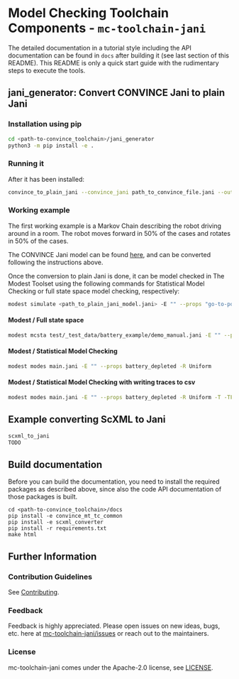 # Model Checking Toolchain Components - `mc-toolchain-jani`

The detailed documentation in a tutorial style including the API documentation can be found in `docs` after building it (see last section of this README). This README is only a quick start guide with the rudimentary steps to execute the tools.

## jani_generator: Convert CONVINCE Jani to plain Jani

### Installation using pip

```bash
cd <path-to-convince_toolchain>/jani_generator
python3 -m pip install -e .
```

### Running it

After it has been installed:

```bash
convince_to_plain_jani --convince_jani path_to_convince_file.jani --output output_plain_file.jani
```

### Working example

The first working example is a Markov Chain describing the robot driving around in a room. The robot moves forward in 50% of the cases and rotates in 50% of the cases.

The CONVINCE Jani model can be found [here](jani_generator/test/_test_data/first-model-mc-version.jani), and can be converted following the instructions above.

Once the conversion to plain Jani is done, it can be model checked in The Modest Toolset using the following commands for Statistical Model Checking or full state space model checking, respectively:

```bash
modest simulate <path_to_plain_jani_model.jani> -E "" --props "go-to-position" --independent --conf 0.95 --width 0.01 --threads 5 --batch-size 100 --max-run-length-as-end --max-run-length <max-n-steps>
```

#### Modest / Full state space

```bash
modest mcsta test/_test_data/battery_example/demo_manual.jani -E "" --props battery_depleted
```

#### Modest / Statistical Model Checking

```bash
modest modes main.jani -E "" --props battery_depleted -R Uniform
```

#### Modest / Statistical Model Checking with writing traces to csv

```bash
modest modes main.jani -E "" --props battery_depleted -R Uniform -T -TF log.csv
```

## Example converting ScXML to Jani

```bash
scxml_to_jani
TODO
```

## Build documentation

Before you can build the documentation, you need to install the required packages as described above, since also the code API documentation of those packages is built.

```
cd <path-to-convince_toolchain>/docs
pip install -e convince_mt_tc_common
pip install -e scxml_converter
pip install -r requirements.txt
make html
```

## Further Information

### Contribution Guidelines

See [Contributing](./CONTRIBUTING.md).

### Feedback

Feedback is highly appreciated. Please open issues on new ideas, bugs, etc. here at [mc-toolchain-jani/issues](https://github.com/convince-project/mc-toolchain-jani/issues) or reach out to the maintainers.

### License

mc-toolchain-jani comes under the Apache-2.0 license, see [LICENSE](./LICENSE).